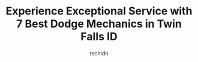 ---
layout: ampstory
image: https://images.unsplash.com/photo-1654159866298-e3c8ee93e43b?ixlib=rb-4.0.3&ixid=MnwxMjA3fDB8MHxwaG90by1wYWdlfHx8fGVufDB8fHx8&auto=format&fit=crop&w=640&h=853&q=80
author: techidn
featured: false
description: Entrust your vehicle to the 7 best Dodge Mechanic in Twin Falls ID, USA and experience the difference they can make. With their extensive knowledge, state-of-the-art facilities, and commitme
title: Experience Exceptional Service with 7 Best Dodge Mechanics in Twin Falls ID
cover:
   title: Experience Exceptional Service with 7 Best Dodge Mechanics in Twin Falls ID
   subtitle: Rickpate
   background: https://images.unsplash.com/photo-1654159866298-e3c8ee93e43b?ixlib=rb-4.0.3&ixid=MnwxMjA3fDB8MHxwaG90by1wYWdlfHx8fGVufDB8fHx8&auto=format&fit=crop&w=640&h=853&q=80

pages: 
 - layout: thirds
   top: <h1>#1 Palmers Automotive Repair</h1>
   bottom: "<p>Neil Palmer and his team did a wonderful job repairing my car. Very honest and respectful. Excellent service. I highly recommend them for your auto needs. Personable and </p>"
   background: https://www.knot35.com/toplist/wp-content/uploads/2023/06/best-dodge-mechanic-1-in-twin-falls-id-1685841348.jpeg
   backgroundblur: true
 - layout: thirds
   top: <h1>#2 Bills Automotive & Muffl</h1>
   bottom: "<p>402 Main Ave. S, Twin Falls, ID 83301, United States</p>"
   background: https://www.knot35.com/toplist/wp-content/uploads/2023/06/best-dodge-mechanic-2-in-twin-falls-id-1685841348.jpeg
   cta:
      link: https://www.knot35.com/toplist/experience-exceptional-service-with-7-best-dodge-mechanics-in-twin-falls-id/
      text: Experience Exceptional Service with 7 Best Dodge Mechanics in Twin Falls ID
 - layout: thirds
   top: <h1>#3 Blue Lakes Auto Repair</h1>
   bottom: "<p>490 Washington St S, Twin Falls, ID 83301, United States</p>"
   background: https://www.knot35.com/toplist/wp-content/uploads/2023/06/best-dodge-mechanic-3-in-twin-falls-id-1685841349.jpeg
   cta:
      link: https://www.knot35.com/toplist/experience-exceptional-service-with-7-best-dodge-mechanics-in-twin-falls-id/
      text: Experience Exceptional Service with 7 Best Dodge Mechanics in Twin Falls ID
 - layout: thirds
   top: <h1>#4 Juniors Auto Repair</h1>
   bottom: "<p>417 Main Ave. E, Twin Falls, ID 83301, United States</p>"
   background: https://images.unsplash.com/photo-1609083590460-7b8cc0ca65f8?ixlib=rb-4.0.3&ixid=MnwxMjA3fDB8MHxwaG90by1wYWdlfHx8fGVufDB8fHx8&auto=format&fit=crop&w=640&h=853&q=80
   cta:
      link: https://www.knot35.com/toplist/experience-exceptional-service-with-7-best-dodge-mechanics-in-twin-falls-id/
      text: Experience Exceptional Service with 7 Best Dodge Mechanics in Twin Falls ID
 - layout: thirds
   top: <h1>#5 Craigs Automotive Muffler & Performance</h1>
   bottom: "<p>140 Blake St S, Twin Falls, ID 83301, United States</p>"
   background: https://images.unsplash.com/photo-1602536052359-ef94c21c5948?ixlib=rb-4.0.3&ixid=MnwxMjA3fDB8MHxwaG90by1wYWdlfHx8fGVufDB8fHx8&auto=format&fit=crop&w=640&h=853&q=80
   cta:
      link: https://www.knot35.com/toplist/experience-exceptional-service-with-7-best-dodge-mechanics-in-twin-falls-id/
      text: Experience Exceptional Service with 7 Best Dodge Mechanics in Twin Falls ID
 - layout: thirds
   top: <h1>#6 Tillotson Car Care & Repair</h1>
   bottom: "<p>126 Locust St S, Twin Falls, ID 83301, United States</p>"
   background: https://images.unsplash.com/photo-1527066579998-dbbae57f45ce?ixlib=rb-4.0.3&ixid=MnwxMjA3fDB8MHxwaG90by1wYWdlfHx8fGVufDB8fHx8&auto=format&fit=crop&w=640&h=853&q=80
   cta:
      link: https://www.knot35.com/toplist/experience-exceptional-service-with-7-best-dodge-mechanics-in-twin-falls-id/
      text: Experience Exceptional Service with 7 Best Dodge Mechanics in Twin Falls ID
 - layout: thirds
   top: <h1>#7 Twin Falls Automotive</h1>
   bottom: "<p>261 Locust St S, Twin Falls, ID 83301, United States</p>"
   background: https://images.unsplash.com/photo-1595364397663-fca4f075d796?ixlib=rb-4.0.3&ixid=MnwxMjA3fDB8MHxwaG90by1wYWdlfHx8fGVufDB8fHx8&auto=format&fit=crop&w=640&h=853&q=80
   cta:
      link: https://www.knot35.com/toplist/experience-exceptional-service-with-7-best-dodge-mechanics-in-twin-falls-id/
      text: Experience Exceptional Service with 7 Best Dodge Mechanics in Twin Falls ID
 - layout: thirds
   middle: Continue reading...
   background: https://images.unsplash.com/photo-1620421680010-0766ff230392?ixlib=rb-4.0.3&ixid=MnwxMjA3fDB8MHxwaG90by1wYWdlfHx8fGVufDB8fHx8&auto=format&fit=crop&w=640&h=853&q=80
   cta:
      link: https://www.knot35.com/toplist/experience-exceptional-service-with-7-best-dodge-mechanics-in-twin-falls-id/
      text: Experience Exceptional Service with 7 Best Dodge Mechanics in Twin Falls ID
      
---